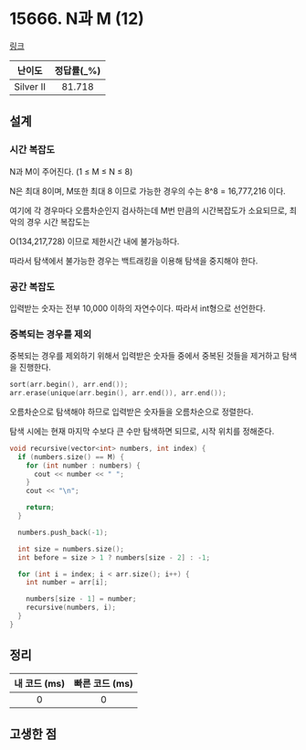 # 15666. N과 M (12)

[링크](https://www.acmicpc.net/problem/15666)

|  난이도   | 정답률(\_%) |
| :-------: | :---------: |
| Silver II |   81.718    |

## 설계

### 시간 복잡도

N과 M이 주어진다. (1 ≤ M ≤ N ≤ 8)

N은 최대 8이며, M또한 최대 8 이므로 가능한 경우의 수는 8^8 = 16,777,216 이다.

여기에 각 경우마다 오름차순인지 검사하는데 M번 만큼의 시간복잡도가 소요되므로, 최악의 경우 시간 복잡도는

O(134,217,728) 이므로 제한시간 내에 불가능하다.

따라서 탐색에서 불가능한 경우는 백트래킹을 이용해 탐색을 중지해야 한다.

### 공간 복잡도

입력받는 숫자는 전부 10,000 이하의 자연수이다. 따라서 int형으로 선언한다.

### 중복되는 경우를 제외

중복되는 경우를 제외하기 위해서 입력받은 숫자들 중에서 중복된 것들을 제거하고 탐색을 진행한다.

```cpp
sort(arr.begin(), arr.end());
arr.erase(unique(arr.begin(), arr.end()), arr.end());
```

오름차순으로 탐색해야 하므로 입력받은 숫자들을 오름차순으로 정렬한다.

탐색 시에는 현재 마지막 수보다 큰 수만 탐색하면 되므로, 시작 위치를 정해준다.

```cpp
void recursive(vector<int> numbers, int index) {
  if (numbers.size() == M) {
    for (int number : numbers) {
      cout << number << " ";
    }
    cout << "\n";

    return;
  }

  numbers.push_back(-1);

  int size = numbers.size();
  int before = size > 1 ? numbers[size - 2] : -1;

  for (int i = index; i < arr.size(); i++) {
    int number = arr[i];

    numbers[size - 1] = number;
    recursive(numbers, i);
  }
}
```

## 정리

| 내 코드 (ms) | 빠른 코드 (ms) |
| :----------: | :------------: |
|      0       |       0        |

## 고생한 점
